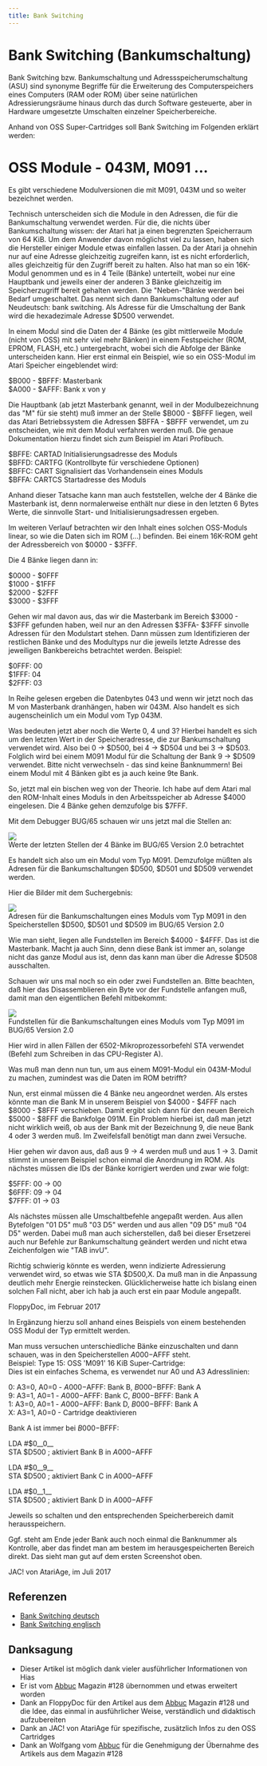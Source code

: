 ```yaml
---
title: Bank Switching
---
```

# Bank Switching (Bankumschaltung)  
Bank Switching bzw. Bankumschaltung und Adressspeicherumschaltung (ASU) sind synonyme Begriffe für die Erweiterung des Computerspeichers eines Computers (RAM oder ROM) über seine natürlichen Adressierungsräume hinaus durch das durch Software gesteuerte, aber in Hardware umgesetzte Umschalten einzelner Speicherbereiche.  
  
Anhand von OSS Super-Cartridges soll Bank Switching im Folgenden erklärt werden:  
  
OSS Module - 043M, M091 ...  
===========================  
  
Es gibt verschiedene Modulversionen die mit M091, 043M und so weiter bezeichnet werden.  
  
Technisch unterscheiden sich die Module in den Adressen, die für die Bankumschaltung verwendet werden. Für die, die nichts über Bankumschaltung wissen: der Atari hat ja einen begrenzten Speicherraum von 64 KiB. Um dem Anwender davon möglichst viel zu lassen, haben sich die Hersteller einiger Module etwas einfallen lassen. Da der Atari ja ohnehin nur auf eine Adresse gleichzeitig zugreifen kann, ist es nicht erforderlich, alles gleichzeitig für den Zugriff bereit zu halten. Also hat man so ein 16K-Modul genommen und es in 4 Teile (Bänke) unterteilt, wobei nur eine Hauptbank und jeweils einer der anderen 3 Bänke gleichzeitig im Speicherzugriff bereit gehalten werden. Die "Neben-"Bänke werden bei Bedarf umgeschaltet. Das nennt sich dann Bankumschaltung oder auf Neudeutsch: bank switching. Als Adresse für die Umschaltung der Bank wird die hexadezimale Adresse $D500 verwendet.  
  
In einem Modul sind die Daten der 4 Bänke (es gibt mittlerweile Module (nicht von OSS) mit sehr viel mehr Bänken) in einem Festspeicher (ROM, EPROM, FLASH, etc.) untergebracht, wobei sich die Abfolge der Bänke unterscheiden kann. Hier erst einmal ein Beispiel, wie so ein OSS-Modul im Atari Speicher eingeblendet wird:  
  
$B000 - $BFFF: Masterbank  
$A000 - $AFFF: Bank x von y  
  
Die Hauptbank (ab jetzt Masterbank genannt, weil in der Modulbezeichnung das "M" für sie steht) muß immer an der Stelle $B000 - $BFFF liegen, weil das Atari Betriebssystem die Adressen $BFFA - $BFFF verwendet, um zu entscheiden, wie mit dem Modul verfahren werden muß. Die genaue Dokumentation hierzu findet sich zum Beispiel im Atari Profibuch.  
  
$BFFE: CARTAD Initialisierungsadresse des Moduls  
$BFFD: CARTFG (Kontrollbyte für verschiedene Optionen)  
$BFFC: CART   Signalisiert das Vorhandensein eines Moduls  
$BFFA: CARTCS Startadresse des Moduls  
  
Anhand dieser Tatsache kann man auch feststellen, welche der 4 Bänke die Masterbank ist, denn normalerweise enthält nur diese in den letzten 6 Bytes Werte, die sinnvolle Start- und Initialisierungsadressen ergeben.  
  
Im weiteren Verlauf betrachten wir den Inhalt eines solchen OSS-Moduls linear, so wie die Daten sich im ROM (...) befinden. Bei einem 16K-ROM geht der Adressbereich von $0000 - $3FFF.  
  
Die 4 Bänke liegen dann in:  
  
$0000 - $0FFF  
$1000 - $1FFF  
$2000 - $2FFF  
$3000 - $3FFF  
  
Gehen wir mal davon aus, das wir die Masterbank im Bereich $3000 - $3FFF gefunden haben, weil nur an den Adressen $3FFA- $3FFF sinvolle Adressen für den Modulstart stehen. Dann müssen zum Identifizieren der restlichen Bänke und des Modultyps nur die jeweils letzte Adresse des jeweiligen Bankbereichs betrachtet werden. Beispiel:  
  
$0FFF: 00  
$1FFF: 04  
$2FFF: 03  
  
In Reihe gelesen ergeben die Datenbytes 043 und wenn wir jetzt noch das M von Masterbank dranhängen, haben wir 043M. Also handelt es sich augenscheinlich um ein Modul vom Typ 043M.  
  
Was bedeuten jetzt aber noch die Werte 0, 4 und 3? Hierbei handelt es sich um den letzten Wert in der Speicheradresse, die zur Bankumschaltung verwendet wird. Also bei 0 -> $D500, bei 4 -> $D504 und bei 3 -> $D503. Folglich wird bei einem M091 Modul für die Schaltung der Bank 9 -> $D509 verwendet. Bitte nicht verwechseln - das sind keine Banknummern! Bei einem Modul mit 4 Bänken gibt es ja auch keine 9te Bank.  
  
So, jetzt mal ein bischen weg von der Theorie. Ich habe auf dem Atari mal den ROM-Inhalt eines Moduls in den Arbeitsspeicher ab Adresse $4000 eingelesen. Die 4 Bänke gehen demzufolge bis $7FFF.  
  
Mit dem Debugger BUG/65 schauen wir uns jetzt mal die Stellen an:  
  
![](attachments/00.png)  
Werte der letzten Stellen der 4 Bänke im BUG/65 Version 2.0 betrachtet  
  
Es handelt sich also um ein Modul vom Typ M091. Demzufolge müßten als Adresen für die Bankumschaltungen $D500, $D501 und $D509 verwendet werden.  
  
Hier die Bilder mit dem Suchergebnis:  
  
![](attachments/01.png)  
Adresen für die Bankumschaltungen eines Moduls vom Typ M091 in den Speicherstellen $D500, $D501 und $D509 im BUG/65 Version 2.0  
  
Wie man sieht, liegen alle Fundstellen im Bereich $4000 - $4FFF. Das ist die Masterbank. Macht ja auch Sinn, denn diese Bank ist immer an, solange nicht das ganze Modul aus ist, denn das kann man über die Adresse $D508 ausschalten.  
  
Schauen wir uns mal noch so ein oder zwei Fundstellen an. Bitte beachten, daß hier das Disassemblieren ein Byte vor der Fundstelle anfangen muß, damit man den eigentlichen Befehl mitbekommt:  
  
![](attachments/02.png)  
Fundstellen für die Bankumschaltungen eines Moduls vom Typ M091 im BUG/65 Version 2.0  
  
Hier wird in allen Fällen der 6502-Mikroprozessorbefehl STA verwendet (Befehl zum Schreiben in das CPU-Register A).  
  
Was muß man denn nun tun, um aus einem M091-Modul ein 043M-Modul zu machen, zumindest was die Daten im ROM betrifft?  
  
Nun, erst einmal müssen die 4 Bänke neu angeordnet werden. Als erstes könnte man die Bank M in unserem Beispiel von $4000 - $4FFF nach $8000 - $8FFF verschieben. Damit ergibt sich dann für den neuen Bereich $5000 - $8FFF die Bankfolge 091M. Ein Problem hierbei ist, daß man jetzt nicht wirklich weiß, ob aus der Bank mit der Bezeichnung 9, die neue Bank 4 oder 3 werden muß. Im Zweifelsfall benötigt man dann zwei Versuche.  
  
Hier gehen wir davon aus, daß aus 9 -> 4 werden muß und aus 1 -> 3. Damit stimmt in unserem Beispiel schon einmal die Anordnung im ROM. Als nächstes müssen die IDs der Bänke korrigiert werden und zwar wie folgt:  
  
$5FFF: 00 -> 00  
$6FFF: 09 -> 04  
$7FFF: 01 -> 03  
  
Als nächstes müssen alle Umschaltbefehle angepaßt werden. Aus allen Bytefolgen "01 D5" muß "03 D5" werden und aus allen "09 D5" muß "04 D5" werden. Dabei muß man auch sicherstellen, daß bei dieser Ersetzerei auch nur Befehle zur Bankumschaltung geändert werden und nicht etwa Zeichenfolgen wie "TAB invU".  
  
Richtig schwierig könnte es werden, wenn indizierte Adressierung verwendet wird, so etwas wie STA $D500,X. Da muß man in die Anpassung deutlich mehr Energie reinstecken. Glücklicherweise hatte ich bislang einen solchen Fall nicht, aber ich hab ja auch erst ein paar Module angepaßt.  
  
FloppyDoc, im Februar 2017  
  
  
In Ergänzung hierzu soll anhand eines Beispiels von einem bestehenden OSS Modul der Typ ermittelt werden.  
  
Man muss versuchen unterschiedliche Bänke einzuschalten und dann schauen, was in den Speicherstellen $A000-$AFFF steht.  
Beispiel: Type 15: OSS 'M091' 16 KiB Super-Cartridge:  
Dies ist ein einfaches Schema, es verwendet nur A0 und A3 Adresslinien:  
  
0: A3=0, A0=0 - $A000-$AFFF: Bank B, $B000-$BFFF: Bank A  
9: A3=1, A0=1 - $A000-$AFFF: Bank C, $B000-$BFFF: Bank A  
1: A3=0, A0=1 - $A000-$AFFF: Bank D, $B000-$BFFF: Bank A  
X: A3=1, A0=0 - Cartridge deaktivieren  
  
Bank A ist immer bei $B000-$BFFF:  
  
LDA #$0__0__  
STA $D500 ; aktiviert Bank B in $A000-$AFFF  
  
LDA #$0__9__  
STA $D500 ; aktiviert Bank C in $A000-$AFFF  
  
LDA #$0__1__  
STA $D500 ; aktiviert Bank D in $A000-$AFFF  
  
Jeweils so schalten und den entsprechenden Speicherbereich damit herausspeichern.  
  
Ggf. steht am Ende jeder Bank auch noch einmal die Banknummer als Kontrolle, aber das findet man am bestem im herausgespeicherten Bereich direkt. Das sieht man gut auf dem ersten Screenshot oben.  
  
JAC! von AtariAge, im Juli 2017  
  
## Referenzen  
- [Bank Switching deutsch](https://de.wikipedia.org/wiki/Bank_Switching)  
- [Bank Switching englisch](https://en.wikipedia.org/wiki/Bank_switching)  
  
## Danksagung  
- Dieser Artikel ist möglich dank vieler ausführlicher Informationen von Hias  
- Er ist vom [Abbuc](http://www.abbuc.de/) Magazin #128 übernommen und etwas erweitert worden  
- Dank an FloppyDoc für den Artikel aus dem [Abbuc](http://www.abbuc.de/) Magazin #128 und die Idee, das einmal in ausführlicher Weise, verständlich und didaktisch aufzubereiten  
- Dank an JAC! von AtariAge für spezifische, zusätzlich Infos zu den OSS Cartridges  
- Dank an Wolfgang vom [Abbuc](http://www.abbuc.de/) für die Genehmigung der Übernahme des Artikels aus dem Magazin #128  
